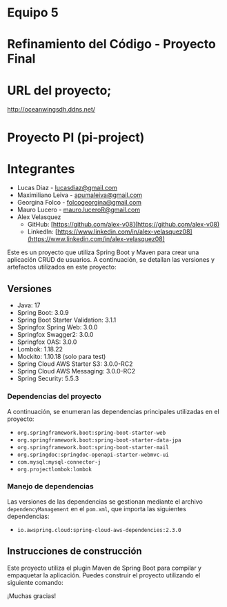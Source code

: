 # Equipo 5

# Refinamiento del Código - Proyecto Final

# URL del proyecto;
http://oceanwingsdh.ddns.net/


# Proyecto PI (pi-project)


# Integrantes
- Lucas Diaz - lucasdiaz@gmail.com
- Maximiliano Leiva - apumaleiva@gmail.com
- Georgina Folco - folcogeorgina@gmail.com
- Mauro Lucero - mauro.luceroR@gmail.com
- Alex Velasquez
    - GitHub: [https://github.com/alex-v08](https://github.com/alex-v08)
    - LinkedIn: [https://www.linkedin.com/in/alex-velasquez08](https://www.linkedin.com/in/alex-velasquez08)

Este es un proyecto que utiliza Spring Boot y Maven para crear una aplicación CRUD de usuarios. A continuación, se detallan las versiones y artefactos utilizados en este proyecto:

## Versiones

- Java: 17
- Spring Boot: 3.0.9
- Spring Boot Starter Validation: 3.1.1
- Springfox Spring Web: 3.0.0
- Springfox Swagger2: 3.0.0
- Springfox OAS: 3.0.0
- Lombok: 1.18.22
- Mockito: 1.10.18 (solo para test)
- Spring Cloud AWS Starter S3: 3.0.0-RC2
- Spring Cloud AWS Messaging: 3.0.0-RC2
- Spring Security: 5.5.3

### Dependencias del proyecto

A continuación, se enumeran las dependencias principales utilizadas en el proyecto:

- `org.springframework.boot:spring-boot-starter-web`
- `org.springframework.boot:spring-boot-starter-data-jpa`
- `org.springframework.boot:spring-boot-starter-mail`
- `org.springdoc:springdoc-openapi-starter-webmvc-ui`
- `com.mysql:mysql-connector-j`
- `org.projectlombok:lombok`

### Manejo de dependencias

Las versiones de las dependencias se gestionan mediante el archivo `dependencyManagement` en el `pom.xml`, que importa las siguientes dependencias:

- `io.awspring.cloud:spring-cloud-aws-dependencies:2.3.0`

## Instrucciones de construcción

Este proyecto utiliza el plugin Maven de Spring Boot para compilar y empaquetar la aplicación. Puedes construir el proyecto utilizando el siguiente comando:


¡Muchas gracias!
